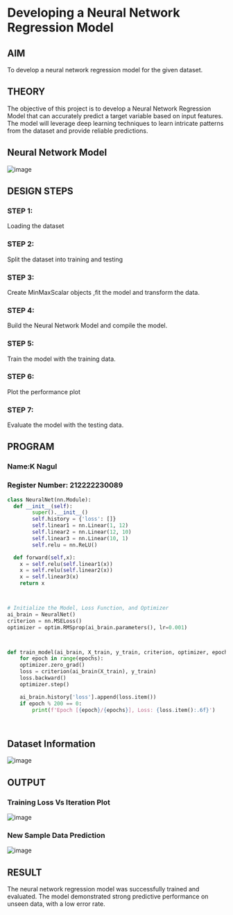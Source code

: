 # Developing a Neural Network Regression Model

## AIM

To develop a neural network regression model for the given dataset.

## THEORY

The objective of this project is to develop a Neural Network Regression Model that can accurately predict a target variable based on input features. The model will leverage deep learning techniques to learn intricate patterns from the dataset and provide reliable predictions.

## Neural Network Model

![image](https://github.com/user-attachments/assets/3745ebb7-5918-4898-a14c-4773d04b0a4e)


## DESIGN STEPS

### STEP 1:

Loading the dataset

### STEP 2:

Split the dataset into training and testing

### STEP 3:

Create MinMaxScalar objects ,fit the model and transform the data.

### STEP 4:

Build the Neural Network Model and compile the model.

### STEP 5:

Train the model with the training data.

### STEP 6:

Plot the performance plot

### STEP 7:

Evaluate the model with the testing data.

## PROGRAM
### Name:K Nagul
### Register Number: 212222230089
```python
class NeuralNet(nn.Module):
  def __init__(self):
        super().__init__()
        self.history = {'loss': []}
        self.linear1 = nn.Linear(1, 12)
        self.linear2 = nn.Linear(12, 10)
        self.linear3 = nn.Linear(10, 1)
        self.relu = nn.ReLU()

  def forward(self,x):
    x = self.relu(self.linear1(x))
    x = self.relu(self.linear2(x))
    x = self.linear3(x)
    return x



# Initialize the Model, Loss Function, and Optimizer
ai_brain = NeuralNet()
criterion = nn.MSELoss()
optimizer = optim.RMSprop(ai_brain.parameters(), lr=0.001)



def train_model(ai_brain, X_train, y_train, criterion, optimizer, epochs=2000):
    for epoch in range(epochs):
    optimizer.zero_grad()
    loss = criterion(ai_brain(X_train), y_train)
    loss.backward()
    optimizer.step()

    ai_brain.history['loss'].append(loss.item())
    if epoch % 200 == 0:
        print(f'Epoch [{epoch}/{epochs}], Loss: {loss.item():.6f}')




```
## Dataset Information
![image](https://github.com/user-attachments/assets/38018439-1334-4197-b7d9-05928aa636c6)


## OUTPUT

### Training Loss Vs Iteration Plot
![image](https://github.com/user-attachments/assets/1e2728cf-5e55-4c47-a8b7-c8ddebf7671c)


### New Sample Data Prediction
![image](https://github.com/user-attachments/assets/7b1457b7-9519-478d-9bff-827a965be3b4)


## RESULT
The neural network regression model was successfully trained and evaluated. The model demonstrated strong predictive performance on unseen data, with a low error rate.
